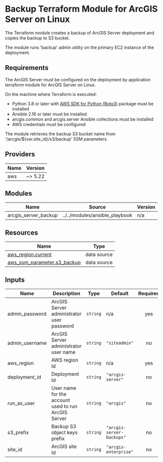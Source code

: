 <!-- BEGIN_TF_DOCS -->
# Backup Terraform Module for ArcGIS Server on Linux

The Terraform module creates a backup of ArcGIS Server deployment and copies the backup to S3 bucket.

The module runs 'backup' admin utility on the primary EC2 instance of the deployment.

## Requirements

The ArcGIS Server must be configured on the deployment by application terraform module for ArcGIS Server on Linux.

On the machine where Terraform is executed:

* Python 3.8 or later with [AWS SDK for Python (Boto3)](https://aws.amazon.com/sdk-for-python/) package must be installed
* Ansible 2.16 or later must be installed
* arcgis.common and arcgis.server Ansible collections must be installed
* AWS credentials must be configured

The module retrieves the backup S3 bucket name from '/arcgis/${var.site_id}/s3/backup' SSM parameters.

## Providers

| Name | Version |
|------|---------|
| aws | ~> 5.22 |

## Modules

| Name | Source | Version |
|------|--------|---------|
| arcgis_server_backup | ../../modules/ansible_playbook | n/a |

## Resources

| Name | Type |
|------|------|
| [aws_region.current](https://registry.terraform.io/providers/hashicorp/aws/latest/docs/data-sources/region) | data source |
| [aws_ssm_parameter.s3_backup](https://registry.terraform.io/providers/hashicorp/aws/latest/docs/data-sources/ssm_parameter) | data source |

## Inputs

| Name | Description | Type | Default | Required |
|------|-------------|------|---------|:--------:|
| admin_password | ArcGIS Server administrator user password | `string` | n/a | yes |
| admin_username | ArcGIS Server administrator user name | `string` | `"siteadmin"` | no |
| aws_region | AWS region Id | `string` | n/a | yes |
| deployment_id | Deployment Id | `string` | `"arcgis-server"` | no |
| run_as_user | User name for the account used to run ArcGIS Server | `string` | `"arcgis"` | no |
| s3_prefix | Backup S3 object keys prefix | `string` | `"arcgis-server-backups"` | no |
| site_id | ArcGIS site Id | `string` | `"arcgis-enterprise"` | no |
<!-- END_TF_DOCS -->